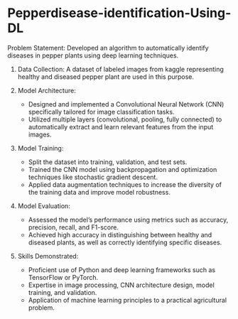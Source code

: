 # Pepperdisease-identification-Using-DL

Problem Statement: Developed an algorithm to automatically identify diseases in pepper plants using deep learning techniques.

1. Data Collection:  A dataset of labeled images from kaggle representing healthy and diseased pepper plant are used in this purpose.

2. Model Architecture: 
   - Designed and implemented a Convolutional Neural Network (CNN) specifically tailored for image classification tasks.
   - Utilized multiple layers (convolutional, pooling, fully connected) to automatically extract and learn relevant features from the input images.

3. Model Training:
   - Split the dataset into training, validation, and test sets.
   - Trained the CNN model using backpropagation and optimization techniques like stochastic gradient descent.
   - Applied data augmentation techniques to increase the diversity of the training data and improve model robustness.

4. Model Evaluation:
   - Assessed the model’s performance using metrics such as accuracy, precision, recall, and F1-score.
   - Achieved high accuracy in distinguishing between healthy and diseased plants, as well as correctly identifying specific diseases.

5. Skills Demonstrated:
   - Proficient use of Python and deep learning frameworks such as TensorFlow or PyTorch.
   - Expertise in image processing, CNN architecture design, model training, and validation.
   - Application of machine learning principles to a practical agricultural problem.
